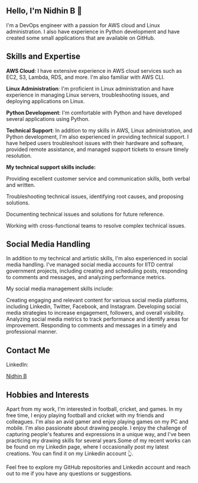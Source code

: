 ## Hello, I'm Nidhin B 👋

I'm a DevOps engineer with a passion for AWS cloud and Linux administration. I also have experience in Python development and have created some small applications that are available on GitHub.

## Skills and Expertise

**AWS Cloud**: I have extensive experience in AWS cloud services such as EC2, S3, Lambda, RDS, and more. I'm also familiar with AWS CLI.

**Linux Administration**: I'm proficient in Linux administration and have experience in managing Linux servers, troubleshooting issues, and deploying applications on Linux.

**Python Development**: I'm comfortable with Python and have developed several applications using Python.

**Technical Support**: In addition to my skills in AWS, Linux administration, and Python development, I'm also experienced in providing technical support. I have helped users troubleshoot issues with their hardware and software, provided remote assistance, and managed support tickets to ensure timely resolution.

**My technical support skills include:**

Providing excellent customer service and communication skills, both verbal and written.

Troubleshooting technical issues, identifying root causes, and proposing solutions.

Documenting technical issues and solutions for future reference.

Working with cross-functional teams to resolve complex technical issues.

## Social Media Handling
In addition to my technical and artistic skills, I'm also experienced in social media handling. I've managed social media accounts for IITD central government projects, including creating and scheduling posts, responding to comments and messages, and analyzing performance metrics.

My social media management skills include:

Creating engaging and relevant content for various social media platforms, including Linkedin, Twitter, Facebook, and Instagram.
Developing social media strategies to increase engagement, followers, and overall visibility.
Analyzing social media metrics to track performance and identify areas for improvement.
Responding to comments and messages in a timely and professional manner.

## Contact Me

LinkedIn: <div class="badge-base LI-profile-badge" data-locale="en_US" data-size="large" data-theme="light" data-type="VERTICAL" data-vanity="nidhinbabukuttan" data-version="v1"><a class="badge-base__link LI-simple-link" href="https://in.linkedin.com/in/nidhinbabukuttan?trk=profile-badge">Nidhin B</a></div>
              

## Hobbies and Interests
Apart from my work, I'm interested in football, cricket, and games. In my free time, I enjoy playing football and cricket with my friends and colleagues. I'm also an avid gamer and enjoy playing games on my PC and mobile.
I'm also passionate about drawing people. I enjoy the challenge of capturing people's features and expressions in a unique way, and I've been practicing my drawing skills for several years.Some of my recent works can be found on my Linkedin page, where I occasionally post my latest creations. You can find it on my Linkedin account 👆.

Feel free to explore my GitHub repositories and Linkedin account and reach out to me if you have any questions or suggestions.
